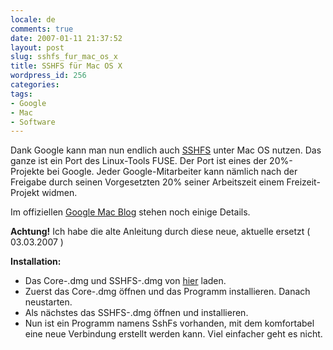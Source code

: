 ```yaml
---
locale: de
comments: true
date: 2007-01-11 21:37:52
layout: post
slug: sshfs_fur_mac_os_x
title: SSHFS für Mac OS X
wordpress_id: 256
categories:
tags:
- Google
- Mac
- Software
---
```


Dank Google kann man nun endlich auch
[SSHFS](http://de.wikipedia.org/wiki/SSHFS) unter Mac OS nutzen. Das ganze ist
ein Port des Linux-Tools FUSE. Der Port ist eines der 20%-Projekte bei Google.
Jeder Google-Mitarbeiter kann nämlich nach der Freigabe durch seinen
Vorgesetzten 20% seiner Arbeitszeit einem Freizeit-Projekt widmen.

Im offiziellen [Google Mac Blog](http://googlemac.blogspot.com/2007/01/taming-mac-os-x-file-systems.html)
stehen noch einige Details.

**Achtung!** Ich habe die alte Anleitung durch diese neue, aktuelle ersetzt (
03.03.2007 )

**Installation:**

  * Das Core-.dmg und SSHFS-.dmg von
    [hier](http://code.google.com/p/macfuse/downloads/list) laden.
  * Zuerst das Core-.dmg öffnen und das Programm installieren. Danach
    neustarten.
  * Als nächstes das SSHFS-.dmg öffnen und installieren.
  * Nun ist ein Programm namens SshFs vorhanden, mit dem komfortabel eine neue
    Verbindung erstellt werden kann. Viel einfacher geht es nicht.
